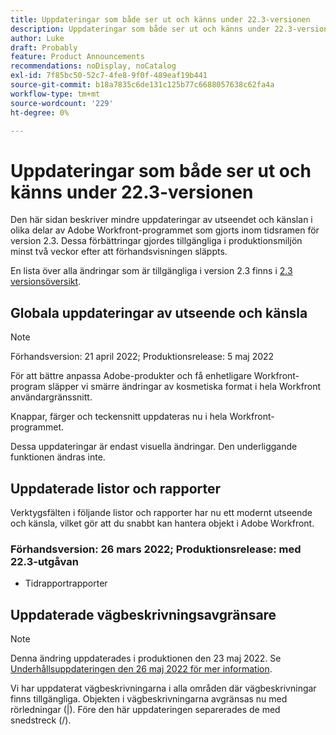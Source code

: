 ```yaml
---
title: Uppdateringar som både ser ut och känns under 22.3-versionen
description: Uppdateringar som både ser ut och känns under 22.3-versionen
author: Luke
draft: Probably
feature: Product Announcements
recommendations: noDisplay, noCatalog
exl-id: 7f85bc50-52c7-4fe8-9f0f-489eaf19b441
source-git-commit: b18a7835c6de131c125b77c6688057638c62fa4a
workflow-type: tm+mt
source-wordcount: '229'
ht-degree: 0%

---
```


# Uppdateringar som både ser ut och känns under 22.3-versionen

Den här sidan beskriver mindre uppdateringar av utseendet och känslan i olika delar av Adobe Workfront-programmet som gjorts inom tidsramen för version 2.3. Dessa förbättringar gjordes tillgängliga i produktionsmiljön minst två veckor efter att förhandsvisningen släppts.

En lista över alla ändringar som är tillgängliga i version 2.3 finns i [2.3 versionsöversikt](../../../product-announcements/product-releases/22.3-release-activity/22-3-release-overview.md).

## Globala uppdateringar av utseende och känsla

>[!NOTE]
>
>Förhandsversion: 21 april 2022; Produktionsrelease: 5 maj 2022

För att bättre anpassa Adobe-produkter och få enhetligare Workfront-program släpper vi smärre ändringar av kosmetiska format i hela Workfront användargränssnitt.

Knappar, färger och teckensnitt uppdateras nu i hela Workfront-programmet.

Dessa uppdateringar är endast visuella ändringar. Den underliggande funktionen ändras inte.

## Uppdaterade listor och rapporter

Verktygsfälten i följande listor och rapporter har nu ett modernt utseende och känsla, vilket gör att du snabbt kan hantera objekt i Adobe Workfront.

### Förhandsversion: 26 mars 2022; Produktionsrelease: med 22.3-utgåvan

* Tidrapportrapporter

## Uppdaterade vägbeskrivningsavgränsare

>[!NOTE]
>
>Denna ändring uppdaterades i produktionen den 23 maj 2022. Se [Underhållsuppdateringen den 26 maj 2022 för mer information](https://experienceleague.adobe.com/sv/docs/workfront/using/home).

Vi har uppdaterat vägbeskrivningarna i alla områden där vägbeskrivningar finns tillgängliga. Objekten i vägbeskrivningarna avgränsas nu med rörledningar (|). Före den här uppdateringen separerades de med snedstreck (/).
